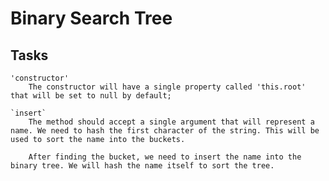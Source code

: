 # Binary Search Tree

## Tasks
    'constructor'
        The constructor will have a single property called 'this.root' that will be set to null by default;

    `insert`
        The method should accept a single argument that will represent a name. We need to hash the first character of the string. This will be used to sort the name into the buckets.

        After finding the bucket, we need to insert the name into the binary tree. We will hash the name itself to sort the tree.
